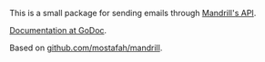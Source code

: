 This is a small package for sending emails through [Mandrill's
API](https://mandrillapp.com/api/docs/).

[Documentation at GoDoc](http://godoc.org/github.com/pierot/mandrill).

Based on [github.com/mostafah/mandrill](https://github.com/mostafah/mandrill).

